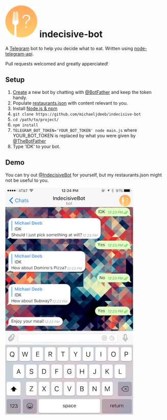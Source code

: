 ![IndecisiveBot Logo](/resources/indecisive-bot.png) indecisive-bot
===
A [Telegram](https://telegram.org) bot to help you decide what to eat. Written using [node-telegram-api](https://github.com/mdibaiee/node-telegram-api).

Pull requests welcomed and greatly apperciated!

Setup
------
1. [Create](https://core.telegram.org/bots#create-a-new-bot) a new bot by chatting with [@BotFather](https://telegram.me/botfather) and keep the token handy.
2. Populate [restaurants.json](restaurants.json) with content relevant to you.
3. Install [Node.js & npm](https://nodejs.org)
4. `git clone https://github.com/michaeljdeeb/indecisive-bot`
5. `cd /path/to/project/`
6. `npm install`
5. `TELEGRAM_BOT_TOKEN='YOUR_BOT_TOKEN' node main.js` where YOUR_BOT_TOKEN is replaced by what you were given by [@TheBotFather](https://telegram.me/botfather)
6. Type 'IDK' to your bot.

Demo
------
You can try out [@IndecisiveBot](https://telegram.me/IndecisiveBot) for yourself, but my restaurants.json might not be useful to you.

![Screenshot](/resources/screenshot.png)
